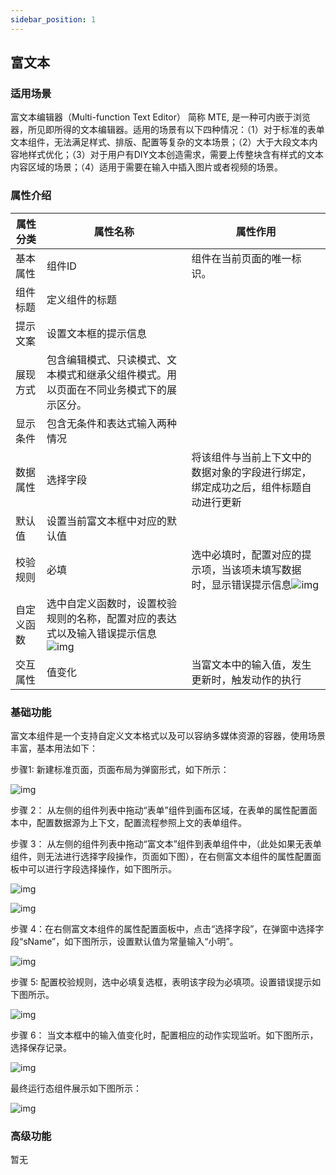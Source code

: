 ```yaml
---
sidebar_position: 1
---
```


## **富文本**

### **适用场景**

富文本编辑器（Multi-function Text Editor） 简称 MTE, 是一种可内嵌于浏览器，所见即所得的文本编辑器。适用的场景有以下四种情况：（1）对于标准的表单文本组件，无法满足样式、排版、配置等复杂的文本场景；（2）大于大段文本内容地样式优化；（3）对于用户有DIY文本创造需求，需要上传整块含有样式的文本内容区域的场景；（4）适用于需要在输入中插入图片或者视频的场景。

### **属性介绍**

| 属性分类   | 属性名称                                                     | 属性作用                                                     |
| ---------- | ------------------------------------------------------------ | ------------------------------------------------------------ |
| 基本属性   | 组件ID                                                       | 组件在当前页面的唯一标识。                                   |
| 组件标题   | 定义组件的标题                                               |                                                              |
| 提示文案   | 设置文本框的提示信息                                         |                                                              |
| 展现方式   | 包含编辑模式、只读模式、文本模式和继承父组件模式。用以页面在不同业务模式下的展示区分。 |                                                              |
| 显示条件   | 包含无条件和表达式输入两种情况                               |                                                              |
| 数据属性   | 选择字段                                                     | 将该组件与当前上下文中的数据对象的字段进行绑定，绑定成功之后，组件标题自动进行更新 |
| 默认值     | 设置当前富文本框中对应的默认值                               |                                                              |
| 校验规则   | 必填                                                         | 选中必填时，配置对应的提示项，当该项未填写数据时，显示错误提示信息![img](https://main.qcloudimg.com/raw/9d0b452d1526c89106fbbda8df3c1070.png) |
| 自定义函数 | 选中自定义函数时，设置校验规则的名称，配置对应的表达式以及输入错误提示信息![img](https://main.qcloudimg.com/raw/2d3c218de5f55655609f3ec9a78e50ec.png) |                                                              |
| 交互属性   | 值变化                                                       | 当富文本中的输入值，发生更新时，触发动作的执行               |



### **基础功能**

富文本组件是一个支持自定义文本格式以及可以容纳多媒体资源的容器，使用场景丰富，基本用法如下：

步骤1: 新建标准页面，页面布局为弹窗形式，如下所示：

![img](https://main.qcloudimg.com/raw/e3f1f9e7887dcf71f5876d39d14a2959.png)

步骤 2： 从左侧的组件列表中拖动“表单”组件到画布区域，在表单的属性配置面本中，配置数据源为上下文，配置流程参照上文的表单组件。

步骤 3： 从左侧的组件列表中拖动“富文本”组件到表单组件中，（此处如果无表单组件，则无法进行选择字段操作，页面如下图），在右侧富文本组件的属性配置面板中可以进行字段选择操作，如下图所示。

![img](https://main.qcloudimg.com/raw/7c9620ff4bd75eb5894cca43254819d8.png)

![img](https://main.qcloudimg.com/raw/90452ac1bf84d299515ccb26da88c75b.png)

步骤 4：在右侧富文本组件的属性配置面板中，点击“选择字段”，在弹窗中选择字段“sName”，如下图所示，设置默认值为常量输入“小明”。

![img](https://main.qcloudimg.com/raw/4500583d0239618cd3f757301ea37f62.png)

步骤 5: 配置校验规则，选中必填复选框，表明该字段为必填项。设置错误提示如下图所示。

![img](https://main.qcloudimg.com/raw/c5dc9480467488773741bf2a46885578.png)

步骤 6： 当文本框中的输入值变化时，配置相应的动作实现监听。如下图所示，选择保存记录。

![img](https://main.qcloudimg.com/raw/c26727066134a1fc4550ecb6369839d4.png)

最终运行态组件展示如下图所示：

![img](https://main.qcloudimg.com/raw/12e886234ea096eeda59279587a1daf1.png)

### **高级功能**

暂无